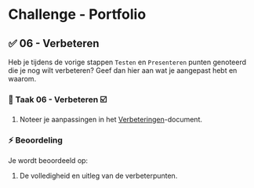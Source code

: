 # Challenge - Portfolio

## :white_check_mark: 06 - Verbeteren

Heb je tijdens de vorige stappen `Testen` en `Presenteren` punten genoteerd die je nog wilt verbeteren? Geef dan hier aan wat je aangepast hebt en waarom.

### :hammer: Taak 06 - Verbeteren :ballot_box_with_check:
1. Noteer je aanpassingen in het [Verbeteringen](student-changes.md)-document.

### :zap: Beoordeling

Je wordt beoordeeld op:  

1. De volledigheid en uitleg van de verbeterpunten.
